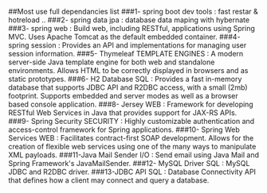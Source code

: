##Most use full dependancies list
###1- spring boot dev tools : fast restar & hotreload ..
###2- spring data jpa : database data maping with hybernate
###3- spring web : Build web, including RESTful, applications using Spring MVC. Uses Apache Tomcat as the default embedded container.
###4- spring session : Provides an API and implementations for managing user session information.
###5- Thymeleaf TEMPLATE ENGINES : A modern server-side Java template engine for both web and standalone environments. Allows HTML to be correctly displayed in browsers and as static prototypes.
###6- H2 Database SQL : Provides a fast in-memory database that supports JDBC API and R2DBC access, with a small (2mb) footprint. Supports embedded and server modes as well as a browser based console application.
###8- Jersey WEB : Framework for developing RESTful Web Services in Java that provides support for JAX-RS APIs.
###9- Spring Security SECURITY : Highly customizable authentication and access-control framework for Spring applications.
###10- Spring Web Services WEB : Facilitates contract-first SOAP development. Allows for the creation of flexible web services using one of the many ways to manipulate XML payloads.
###11-Java Mail Sender I/O : Send email using Java Mail and Spring Framework's JavaMailSender.
###12- MySQL Driver SQL : MySQL JDBC and R2DBC driver.
###13-JDBC API SQL : Database Connectivity API that defines how a client may connect and query a database.
